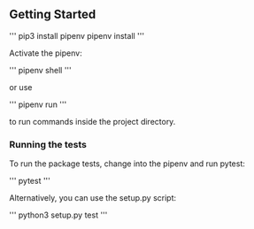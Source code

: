 

## Getting Started

'''
pip3 install pipenv
pipenv install
'''

Activate the pipenv:

'''
pipenv shell
'''

or use

'''
pipenv run
'''

to run commands inside the project directory.

### Running the tests

To run the package tests, change into the pipenv and run pytest:

'''
pytest
'''

Alternatively, you can use the setup.py script:

'''
python3 setup.py test
'''

